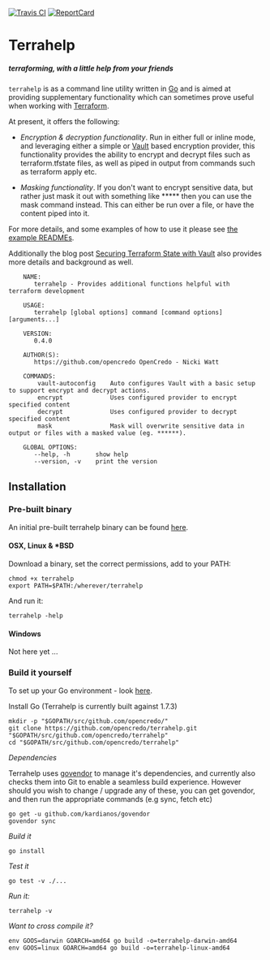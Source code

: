 [![Travis CI][Travis-Image]][Travis-Url]
[![ReportCard][ReportCard-Image]][ReportCard-Url]

# Terrahelp
##### terraforming, with a little help from your friends

`terrahelp` is as a command line utility written in [Go](https://github.com/golang/go) and is aimed at 
providing supplementary functionality which can sometimes prove useful when working with 
[Terraform](https://www.terraform.io). 

At present, it offers the following:

* _Encryption & decryption functionality_.
Run in either full or inline mode, and leveraging either a simple or [Vault](https://www.vaultproject.io) based encryption provider, this
functionality provides the ability to encrypt and decrypt files such as terraform.tfstate files, as well as piped in 
output from commands such as terraform apply etc. 

* _Masking functionality_.
If you don't want to encrypt sensitive data, but rather just mask it out with something like ***** then you can use
the mask command instead. This can either be run over a file, or have the content piped into it.

For more details, and some examples of how to use it please see [the example READMEs](https://github.com/opencredo/terrahelp/tree/master/examples). 

Additionally the blog post [Securing Terraform State with Vault](https://www.opencredo.com/securing-terraform-state-with-vault) also provides more details and background as well.

        NAME:
           terrahelp - Provides additional functions helpful with terraform development

        USAGE:
           terrahelp [global options] command [command options] [arguments...]

        VERSION:
           0.4.0

        AUTHOR(S):
           https://github.com/opencredo OpenCredo - Nicki Watt

        COMMANDS:
            vault-autoconfig	Auto configures Vault with a basic setup to support encrypt and decrypt actions.
            encrypt		        Uses configured provider to encrypt specified content
            decrypt		        Uses configured provider to decrypt specified content
            mask                Mask will overwrite sensitive data in output or files with a masked value (eg. ******).

        GLOBAL OPTIONS:
           --help, -h		show help
           --version, -v	print the version


## Installation

### Pre-built binary

An initial pre-built terrahelp binary can be found [here](https://github.com/opencredo/terrahelp/releases/).  

#### OSX, Linux & *BSD

Download a binary, set the correct permissions, add to your PATH:

    chmod +x terrahelp
    export PATH=$PATH:/wherever/terrahelp

And run it:

    terrahelp -help

#### Windows

Not here yet ...

### Build it yourself  

To set up your Go environment - look [here](https://golang.org/doc/code.html).

Install Go (Terrahelp is currently built against 1.7.3)

    mkdir -p "$GOPATH/src/github.com/opencredo/"
    git clone https://github.com/opencredo/terrahelp.git "$GOPATH/src/github.com/opencredo/terrahelp"
    cd "$GOPATH/src/github.com/opencredo/terrahelp"

*Dependencies*

Terrahelp uses [govendor](https://github.com/kardianos/govendor) to manage it's dependencies, and currently also checks them into Git to enable a seamless build experience. However should you wish to change / upgrade any of these, you can get govendor, and then run the appropriate commands (e.g sync, fetch etc)

    go get -u github.com/kardianos/govendor
    govendor sync

*Build it*

    go install
    
*Test it*
    
    go test -v ./...

*Run it:*

    terrahelp -v 
    
*Want to cross compile it?*

    env GOOS=darwin GOARCH=amd64 go build -o=terrahelp-darwin-amd64
    env GOOS=linux GOARCH=amd64 go build -o=terrahelp-linux-amd64

[Travis-Image]: https://travis-ci.org/opencredo/terrahelp.svg?branch=master
[Travis-Url]: https://travis-ci.org/opencredo/terrahelp
[ReportCard-Url]: http://goreportcard.com/report/opencredo/terrahelp
[ReportCard-Image]: http://goreportcard.com/badge/opencredo/terrahelp
